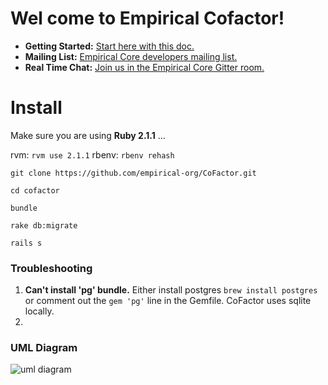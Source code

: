 # Wel come to Empirical Cofactor!

- **Getting Started:** [Start here with this doc.](https://github.com/empirical-org/Documentation/tree/master/Getting-Started) 
- **Mailing List:** [Empirical Core developers mailing list.](https://groups.google.com/forum/#!forum/empirical-core)
- **Real Time Chat:** [Join us in the Empirical Core Gitter room.](https://gitter.im/empirical-org)

# Install


Make sure you are using __Ruby 2.1.1__ ...

rvm: `rvm use 2.1.1`
rbenv: `rbenv rehash`


```
git clone https://github.com/empirical-org/CoFactor.git
```
```
cd cofactor
```
```
bundle
```
```
rake db:migrate
```
```
rails s
```

### Troubleshooting

1. __Can't install 'pg' bundle.__ Either install postgres `brew install postgres` or comment out the `gem 'pg'` line in the Gemfile. CoFactor uses sqlite locally.
2. 

### UML Diagram

![uml diagram](http://i.imgur.com/zpTOUGb.png "Title")
